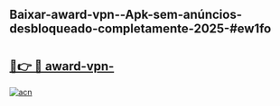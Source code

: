 ## Baixar-award-vpn--Apk-sem-anúncios-desbloqueado-completamente-2025-#ew1fo

# <h2><a href="https://ainizakaria.my?title=award-vpn-&ref=20M">🔗👉 🔴 award-vpn-</a></h2>

[![acn](https://github.com/user-attachments/assets/0f9c940e-d8b0-45ae-aac7-cd30a18b3e1c)](https://ainizakaria.my?title=award-vpn-&ref=20M)

